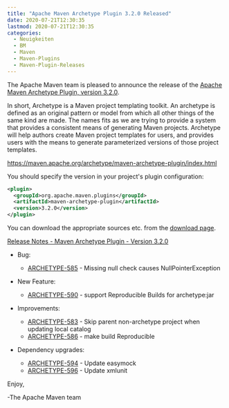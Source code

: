 ```yaml
---
title: "Apache Maven Archetype Plugin 3.2.0 Released"
date: 2020-07-21T12:30:35
lastmod: 2020-07-21T12:30:35
categories:
  - Neuigkeiten
  - BM
  - Maven
  - Maven-Plugins
  - Maven-Plugin-Releases
---
```

The Apache Maven team is pleased to announce the release of the 
[Apache Maven Archetype Plugin, version 3.2.0](https://maven.apache.org/archetype/maven-archetype-plugin/).

In short, Archetype is a Maven project templating toolkit. An archetype is defined as an original pattern or model from which all other things of the same kind are made. The names fits as we are trying to provide a system that provides a consistent means of generating Maven projects. Archetype will help authors create Maven project templates for users, and provides users with the means to generate parameterized versions of those project templates.

https://maven.apache.org/archetype/maven-archetype-plugin/index.html

You should specify the version in your project's plugin configuration:

```xml
<plugin>
  <groupId>org.apache.maven.plugins</groupId>
  <artifactId>maven-archetype-plugin</artifactId>
  <version>3.2.0</version>
</plugin>
```

You can download the appropriate sources etc. from the [download page](https://maven.apache.org/plugins/maven-archetype-plugin/download.cgi).

<!-- more -->

[Release Notes - Maven Archetype Plugin - Version 3.2.0](https://issues.apache.org/jira/secure/ReleaseNote.jspa?projectId=12317122&version=12346641)

* Bug:

  * [ARCHETYPE-585](https://issues.apache.org/jira/browse/ARCHETYPE-585) - Missing null check causes NullPointerException

* New Feature:

  * [ARCHETYPE-590](https://issues.apache.org/jira/browse/ARCHETYPE-590) - support Reproducible Builds for archetype:jar

* Improvements:

  * [ARCHETYPE-583](https://issues.apache.org/jira/browse/ARCHETYPE-583) - Skip parent non-archetype project when updating local catalog
  * [ARCHETYPE-586](https://issues.apache.org/jira/browse/ARCHETYPE-586) - make build Reproducible

* Dependency upgrades:

  * [ARCHETYPE-594](https://issues.apache.org/jira/browse/ARCHETYPE-594) - Update easymock
  * [ARCHETYPE-596](https://issues.apache.org/jira/browse/ARCHETYPE-596) - Update xmlunit

Enjoy,

-The Apache Maven team
